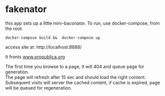 # fakenator

this app sets up a little mini-baconator.
To run, use docker-compose, from the root:

`docker-compose build &&  docker-compose up`

access site at:
http://localhost:8888/

It fronts www.propublica.org

The first time you browse to a page, it will 404 and queue page  for generation.  
The page will refresh after 15 sec and should load the right content.  
Subsequent visits will server the cached content, if cache is expired, page will be queued for regeneration.

